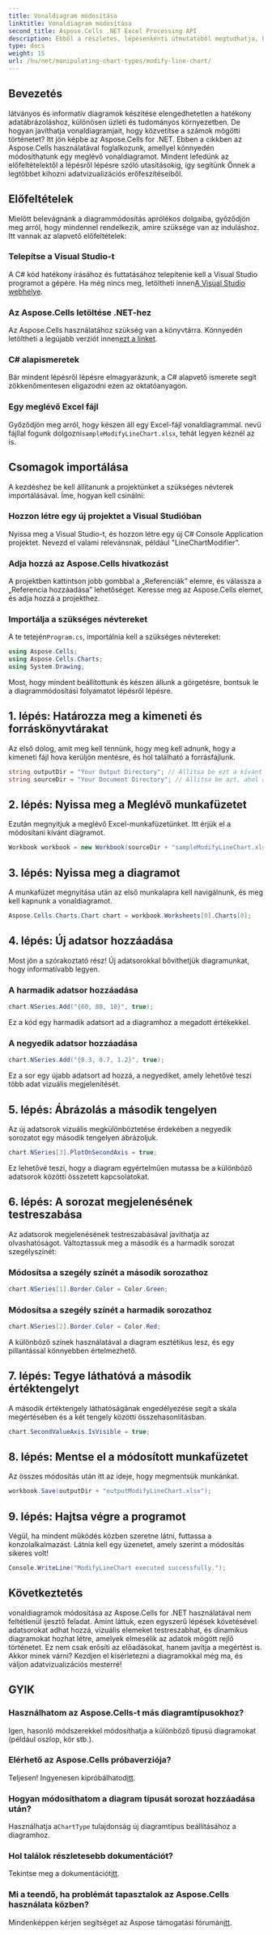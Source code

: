 ```yaml
---
title: Vonaldiagram módosítása
linktitle: Vonaldiagram módosítása
second_title: Aspose.Cells .NET Excel Processing API
description: Ebből a részletes, lépésenkénti útmutatóból megtudhatja, hogyan módosíthatja a vonaldiagramokat Excelben az Aspose.Cells for .NET használatával.
type: docs
weight: 15
url: /hu/net/manipulating-chart-types/modify-line-chart/
---
```

## Bevezetés

látványos és informatív diagramok készítése elengedhetetlen a hatékony adatábrázoláshoz, különösen üzleti és tudományos környezetben. De hogyan javíthatja vonaldiagramjait, hogy közvetítse a számok mögötti történetet? Itt jön képbe az Aspose.Cells for .NET. Ebben a cikkben az Aspose.Cells használatával foglalkozunk, amellyel könnyedén módosíthatunk egy meglévő vonaldiagramot. Mindent lefedünk az előfeltételektől a lépésről lépésre szóló utasításokig, így segítünk Önnek a legtöbbet kihozni adatvizualizációs erőfeszítéseiből. 

## Előfeltételek 

Mielőtt belevágnánk a diagrammódosítás aprólékos dolgaiba, győződjön meg arról, hogy mindennel rendelkezik, amire szüksége van az induláshoz. Itt vannak az alapvető előfeltételek:

### Telepítse a Visual Studio-t
 A C# kód hatékony írásához és futtatásához telepítenie kell a Visual Studio programot a gépére. Ha még nincs meg, letöltheti innen[A Visual Studio webhelye](https://visualstudio.microsoft.com/).

### Az Aspose.Cells letöltése .NET-hez
 Az Aspose.Cells használatához szükség van a könyvtárra. Könnyedén letöltheti a legújabb verziót innen[ezt a linket](https://releases.aspose.com/cells/net/).

### C# alapismeretek
Bár mindent lépésről lépésre elmagyarázunk, a C# alapvető ismerete segít zökkenőmentesen eligazodni ezen az oktatóanyagon.

### Egy meglévő Excel fájl
 Győződjön meg arról, hogy készen áll egy Excel-fájl vonaldiagrammal. nevű fájllal fogunk dolgozni`sampleModifyLineChart.xlsx`, tehát legyen kéznél az is. 

## Csomagok importálása

A kezdéshez be kell állítanunk a projektünket a szükséges névterek importálásával. Íme, hogyan kell csinálni:

### Hozzon létre egy új projektet a Visual Studióban
Nyissa meg a Visual Studio-t, és hozzon létre egy új C# Console Application projektet. Nevezd el valami relevánsnak, például "LineChartModifier".

### Adja hozzá az Aspose.Cells hivatkozást
A projektben kattintson jobb gombbal a „Referenciák” elemre, és válassza a „Referencia hozzáadása” lehetőséget. Keresse meg az Aspose.Cells elemet, és adja hozzá a projekthez.

### Importálja a szükséges névtereket
 A te tetején`Program.cs`, importálnia kell a szükséges névtereket:

```csharp
using Aspose.Cells;
using Aspose.Cells.Charts;
using System.Drawing;
```

Most, hogy mindent beállítottunk és készen állunk a görgetésre, bontsuk le a diagrammódosítási folyamatot lépésről lépésre.

## 1. lépés: Határozza meg a kimeneti és forráskönyvtárakat

Az első dolog, amit meg kell tennünk, hogy meg kell adnunk, hogy a kimeneti fájl hova kerüljön mentésre, és hol található a forrásfájlunk. 

```csharp
string outputDir = "Your Output Directory"; // Állítsa be ezt a kívánt kimeneti könyvtárba
string sourceDir = "Your Document Directory"; // Állítsa be azt, ahol a sampleModifyLineChart.xlsx fájl található
```

## 2. lépés: Nyissa meg a Meglévő munkafüzetet

Ezután megnyitjuk a meglévő Excel-munkafüzetünket. Itt érjük el a módosítani kívánt diagramot.

```csharp
Workbook workbook = new Workbook(sourceDir + "sampleModifyLineChart.xlsx");
```

## 3. lépés: Nyissa meg a diagramot

A munkafüzet megnyitása után az első munkalapra kell navigálnunk, és meg kell kapnunk a vonaldiagramot.

```csharp
Aspose.Cells.Charts.Chart chart = workbook.Worksheets[0].Charts[0];
```

## 4. lépés: Új adatsor hozzáadása

Most jön a szórakoztató rész! Új adatsorokkal bővíthetjük diagramunkat, hogy informatívabb legyen.

### A harmadik adatsor hozzáadása
```csharp
chart.NSeries.Add("{60, 80, 10}", true);
```
Ez a kód egy harmadik adatsort ad a diagramhoz a megadott értékekkel.

### A negyedik adatsor hozzáadása
```csharp
chart.NSeries.Add("{0.3, 0.7, 1.2}", true);
```
Ez a sor egy újabb adatsort ad hozzá, a negyediket, amely lehetővé teszi több adat vizuális megjelenítését.

## 5. lépés: Ábrázolás a második tengelyen

Az új adatsorok vizuális megkülönböztetése érdekében a negyedik sorozatot egy második tengelyen ábrázoljuk.

```csharp
chart.NSeries[3].PlotOnSecondAxis = true;
```
Ez lehetővé teszi, hogy a diagram egyértelműen mutassa be a különböző adatsorok közötti összetett kapcsolatokat.

## 6. lépés: A sorozat megjelenésének testreszabása

Az adatsorok megjelenésének testreszabásával javíthatja az olvashatóságot. Változtassuk meg a második és a harmadik sorozat szegélyszínét:

### Módosítsa a szegély színét a második sorozathoz
```csharp
chart.NSeries[1].Border.Color = Color.Green;
```

### Módosítsa a szegély színét a harmadik sorozathoz
```csharp
chart.NSeries[2].Border.Color = Color.Red;
```

A különböző színek használatával a diagram esztétikus lesz, és egy pillantással könnyebben értelmezhető. 

## 7. lépés: Tegye láthatóvá a második értéktengelyt

A második értéktengely láthatóságának engedélyezése segít a skála megértésében és a két tengely közötti összehasonlításban.

```csharp
chart.SecondValueAxis.IsVisible = true;
```

## 8. lépés: Mentse el a módosított munkafüzetet

Az összes módosítás után itt az ideje, hogy megmentsük munkánkat. 

```csharp
workbook.Save(outputDir + "outputModifyLineChart.xlsx");
```

## 9. lépés: Hajtsa végre a programot

Végül, ha mindent működés közben szeretne látni, futtassa a konzolalkalmazást. Látnia kell egy üzenetet, amely szerint a módosítás sikeres volt!

```csharp
Console.WriteLine("ModifyLineChart executed successfully.");
```

## Következtetés 

vonaldiagramok módosítása az Aspose.Cells for .NET használatával nem feltétlenül ijesztő feladat. Amint láttuk, ezen egyszerű lépések követésével adatsorokat adhat hozzá, vizuális elemeket testreszabhat, és dinamikus diagramokat hozhat létre, amelyek elmesélik az adatok mögött rejlő történetet. Ez nem csak erősíti az előadásokat, hanem javítja a megértést is. Akkor minek várni? Kezdjen el kísérletezni a diagramokkal még ma, és váljon adatvizualizációs mesterré!

## GYIK

### Használhatom az Aspose.Cells-t más diagramtípusokhoz?
Igen, hasonló módszerekkel módosíthatja a különböző típusú diagramokat (például oszlop, kör stb.).

### Elérhető az Aspose.Cells próbaverziója?
 Teljesen! Ingyenesen kipróbálhatod[itt](https://releases.aspose.com/).

### Hogyan módosíthatom a diagram típusát sorozat hozzáadása után?
 Használhatja a`ChartType` tulajdonság új diagramtípus beállításához a diagramhoz.

### Hol találok részletesebb dokumentációt?
 Tekintse meg a dokumentációt[itt](https://reference.aspose.com/cells/net/).

### Mi a teendő, ha problémát tapasztalok az Aspose.Cells használata közben?
 Mindenképpen kérjen segítséget az Aspose támogatási fórumán[itt](https://forum.aspose.com/c/cells/9).